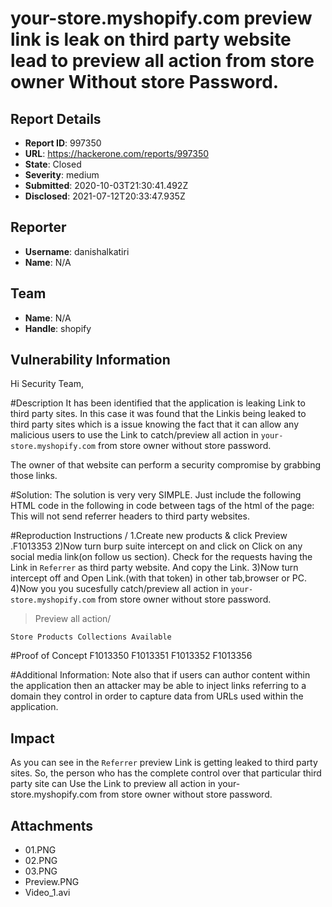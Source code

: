 # your-store.myshopify.com  preview link  is leak on third party website lead to preview all action from store owner Without store Password.

## Report Details
- **Report ID**: 997350
- **URL**: https://hackerone.com/reports/997350
- **State**: Closed
- **Severity**: medium
- **Submitted**: 2020-10-03T21:30:41.492Z
- **Disclosed**: 2021-07-12T20:33:47.935Z

## Reporter
- **Username**: danishalkatiri
- **Name**: N/A

## Team
- **Name**: N/A
- **Handle**: shopify

## Vulnerability Information
Hi Security Team,

#Description
It has been identified that the application is leaking Link to third party sites. In this case it was found that the Linkis being leaked to third party sites which is a issue knowing the fact that it can allow any malicious users to use the Link to catch/preview all action in `your-store.myshopify.com` from store owner without store password.

The owner of that website can perform a security compromise by grabbing those links.


#Solution: 
The solution is very very SIMPLE. Just include the following HTML code in the following in code between <head> tags of the html of the page: <meta name="referrer" content="never" />
This will not send referrer headers to third party websites.

#Reproduction Instructions /
1.Create new products & click Preview .F1013353
2)Now turn burp suite intercept on and click on Click on any social media link(on follow us section). Check for the requests having the Link in `Referrer` as third party website. And copy the Link.
3)Now turn intercept off and Open Link.(with that token) in other tab,browser or  PC.
4)Now you you sucesfully catch/preview all action in `your-store.myshopify.com` from store owner without store password.

>Preview all action/ 

`Store
Products
Collections
Available`


#Proof of Concept
F1013350
F1013351
F1013352
F1013356


#Additional Information:
Note also that if users can author content within the application then an attacker may be able to inject links referring to a domain they control in order to capture data from URLs used within the application.

## Impact

As you can see in the `Referrer` preview Link is getting leaked to third party sites. So, the person who has the complete control over that particular third party site can Use the Link to preview all action in your-store.myshopify.com from store owner without store password.

## Attachments
- 01.PNG
- 02.PNG
- 03.PNG
- Preview.PNG
- Video_1.avi
